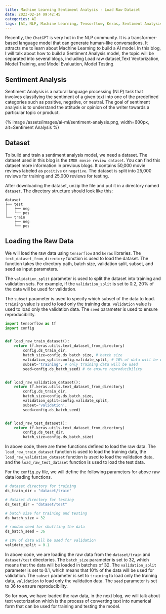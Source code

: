 ```yaml
---
title: Machine Learning Sentiment Analysis - Load Raw Dataset
date: 2023-02-14 09:42:45
categories: AI
tags: [AI, NLP, Machine Learning, Tensorflow, Keras, Sentiment Analysis]
---
```


Recently, the `ChatGPT` is very hot in the NLP community. It is a transformer-based language model that can generate human-like conversations. It attracts me to learn about Machine Learning to build a AI model. In this blog, I will talk about how to build a Sentiment Analysis model, the topic will be separated into several blogs, including Load raw dataset,Text Vectorization, Model Training, and Model Evaluation, Model Testing.

## Sentiment Analysis
Sentiment Analysis is a natural language processing (NLP) task that involves classifying the sentiment of a given text into one of the predefined categories such as positive, negative, or neutral. The goal of sentiment analysis is to understand the attitude or opinion of the writer towards a particular topic or product.

{% image /assets/images/ai-ml/sentiment-analysis.png, width=600px, alt=Sentiment Analysis %}

## Dataset
To build and train a sentiment analysis model, we need a dataset. The dataset used in this blog is the `IMDB movie review dataset`. You can find this dataset more information in previous blogs. It contains 50,000 movie reviews labeled as `positive` or `negative`. The dataset is split into 25,000 reviews for training and 25,000 reviews for testing.

After downloading the dataset, unzip the file and put it in a directory named `dataset`. The directory structure should look like this:

```
dataset
├── test
│   ├── neg
│   └── pos
└── train
    ├── neg
    └── pos
```

## Loading the Raw Data
We will load the raw data using `tensorflow` and `keras` libraries. The `text_dataset_from_directory` function is used to load the dataset. The function takes the directory path, batch size, validation split, subset, and seed as input parameters. 

The `validation_split` parameter is used to split the dataset into training and validation sets. For example, if the `validation_split` is set to 0.2, 20% of the data will be used for validation.

The `subset` parameter is used to specify which subset of the data to load. `training` value is used to load only the training data. `validation` value is used to load only the validation data. The `seed` parameter is used to ensure reproducibility.

``` python
import tensorflow as tf
import config


def load_raw_train_dataset():
    return tf.keras.utils.text_dataset_from_directory(
        config.ds_train_dir,
        batch_size=config.ds_batch_size, # batch size
        validation_split=config.validate_split, # 10% of data will be used for validation
        subset='training', # only training data will be used
        seed=config.ds_batch_seed) # to ensure reproducibility


def load_raw_validation_dataset():
    return tf.keras.utils.text_dataset_from_directory(
        config.ds_train_dir,
        batch_size=config.ds_batch_size,
        validation_split=config.validate_split,
        subset='validation',
        seed=config.ds_batch_seed)


def load_raw_test_dataset():
    return tf.keras.utils.text_dataset_from_directory(
        config.ds_test_dir,
        batch_size=config.ds_batch_size)
```

In above code, there are three functions defined to load the raw data. The `load_raw_train_dataset` function is used to load the training data, the `load_raw_validation_dataset` function is used to load the validation data, and the `load_raw_test_dataset` function is used to load the test data.

For the `config.py` file, we will define the following parameters for above raw data loading functions.

``` python
# dataset directory for training
ds_train_dir = "dataset/train"

# dataset directory for testing
ds_test_dir = "dataset/test"

# batch size for training and testing
ds_batch_size = 32

# random seed for shuffling the data
ds_batch_seed = 36  

# 10% of data will be used for validation
validate_split = 0.1
```

In above code, we are loading the raw data from the `dataset/train` and `dataset/test` directories. The `batch_size` parameter is set to 32, which means that the data will be loaded in batches of 32. The `validation_split` parameter is set to 0.1, which means that 10% of the data will be used for validation. The `subset` parameter is set to `training` to load only the training data, `validation` to load only the validation data. The `seed` parameter is set to 36 to ensure reproducibility.

So for now, we have loaded the raw data, in the next blog, we will talk about text vectorization which is the process of converting text into numerical form that can be used for training and testing the model.
